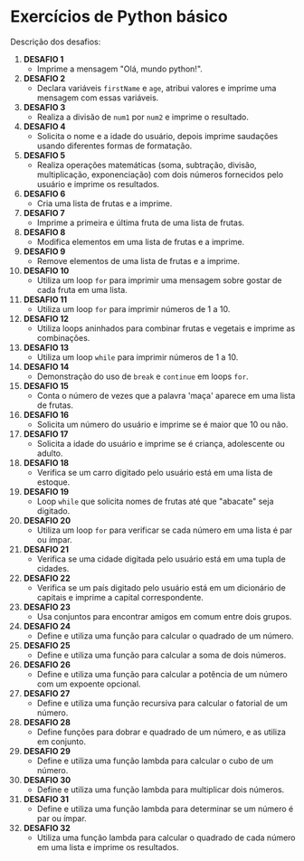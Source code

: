 # Exercícios de Python básico

Descrição dos desafios:

1. **DESAFIO 1** 
   - Imprime a mensagem "Olá, mundo python!".
2. **DESAFIO 2**
   - Declara variáveis `firstName` e `age`, atribui valores e imprime uma mensagem com essas variáveis.
3. **DESAFIO 3**
   - Realiza a divisão de `num1` por `num2` e imprime o resultado.
4. **DESAFIO 4**
   - Solicita o nome e a idade do usuário, depois imprime saudações usando diferentes formas de formatação.
5. **DESAFIO 5**
   - Realiza operações matemáticas (soma, subtração, divisão, multiplicação, exponenciação) com dois números fornecidos pelo usuário e imprime os resultados.
6. **DESAFIO 6**
   - Cria uma lista de frutas e a imprime.
7. **DESAFIO 7**
   - Imprime a primeira e última fruta de uma lista de frutas.
8. **DESAFIO 8**
   - Modifica elementos em uma lista de frutas e a imprime.
9. **DESAFIO 9**
   - Remove elementos de uma lista de frutas e a imprime.
10. **DESAFIO 10**
    - Utiliza um loop `for` para imprimir uma mensagem sobre gostar de cada fruta em uma lista.
11. **DESAFIO 11**
    - Utiliza um loop `for` para imprimir números de 1 a 10.
12. **DESAFIO 12**
    - Utiliza loops aninhados para combinar frutas e vegetais e imprime as combinações.
13. **DESAFIO 13**
    - Utiliza um loop `while` para imprimir números de 1 a 10.
14. **DESAFIO 14**
    - Demonstração do uso de `break` e `continue` em loops `for`.
15. **DESAFIO 15**
    - Conta o número de vezes que a palavra 'maça' aparece em uma lista de frutas.
16. **DESAFIO 16**
    - Solicita um número do usuário e imprime se é maior que 10 ou não.
17. **DESAFIO 17**
    - Solicita a idade do usuário e imprime se é criança, adolescente ou adulto.
18. **DESAFIO 18**
    - Verifica se um carro digitado pelo usuário está em uma lista de estoque.
19. **DESAFIO 19**
    - Loop `while` que solicita nomes de frutas até que "abacate" seja digitado.
20. **DESAFIO 20**
    - Utiliza um loop `for` para verificar se cada número em uma lista é par ou ímpar.
21. **DESAFIO 21**
    - Verifica se uma cidade digitada pelo usuário está em uma tupla de cidades.
22. **DESAFIO 22**
    - Verifica se um país digitado pelo usuário está em um dicionário de capitais e imprime a capital correspondente.
23. **DESAFIO 23**
    - Usa conjuntos para encontrar amigos em comum entre dois grupos.
24. **DESAFIO 24**
    - Define e utiliza uma função para calcular o quadrado de um número.
25. **DESAFIO 25**
    - Define e utiliza uma função para calcular a soma de dois números.
26. **DESAFIO 26**
    - Define e utiliza uma função para calcular a potência de um número com um expoente opcional.
27. **DESAFIO 27**
    - Define e utiliza uma função recursiva para calcular o fatorial de um número.
28. **DESAFIO 28**
    - Define funções para dobrar e quadrado de um número, e as utiliza em conjunto.
29. **DESAFIO 29**
    - Define e utiliza uma função lambda para calcular o cubo de um número.
30. **DESAFIO 30**
    - Define e utiliza uma função lambda para multiplicar dois números.
31. **DESAFIO 31**
    - Define e utiliza uma função lambda para determinar se um número é par ou ímpar.
32. **DESAFIO 32**
    - Utiliza uma função lambda para calcular o quadrado de cada número em uma lista e imprime os resultados.
